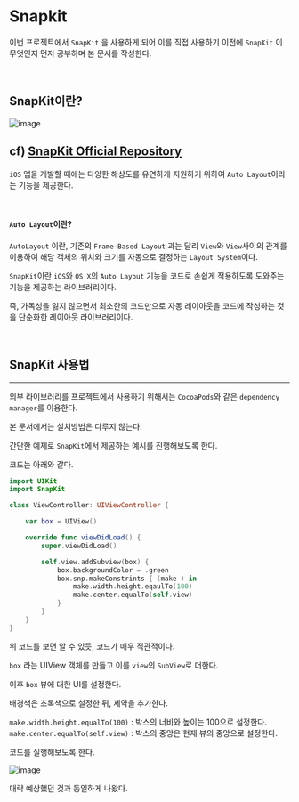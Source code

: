 # Snapkit

이번 프로젝트에서 `SnapKit` 을 사용하게 되어 이를 직접 사용하기 이전에 `SnapKit` 이 무엇인지 먼저 공부하며 본 문서를 작성한다.

<br>

## SnapKit이란?
![image](https://user-images.githubusercontent.com/33051018/81568777-34b9ce80-93d9-11ea-944d-2e8e583c9f62.png)

cf) [SnapKit Official Repository](https://github.com/SnapKit/SnapKit)
---

`iOS` 앱을 개발할 때에는 다양한 해상도를 유연하게 지원하기 위하여 `Auto Layout`이라는 기능을 제공한다.

<br>

#### `Auto Layout`이란?
`AutoLayout` 이란, 기존의 `Frame-Based Layout` 과는 달리 `View`와 `View`사이의 관계를 이용하여 해당 객체의 위치와 크기를 자동으로 결정하는 `Layout System`이다.


`SnapKit`이란 `iOS`와 `OS X`의 `Auto Layout` 기능을 코드로 손쉽게 적용하도록 도와주는 기능을 제공하는 라이브러리이다.

즉, 가독성을 잃지 않으면서 최소한의 코드만으로 자동 레이아웃을 코드에 작성하는 것 을 단순화한 레이아웃 라이브러리이다.

<br>

## SnapKit 사용법
---

외부 라이브러리를 프로젝트에서 사용하기 위해서는 `CocoaPods`와 같은 `dependency manager`를 이용한다.

본 문서에서는 설치방법은 다루지 않는다.

간단한 예제로 `SnapKit`에서 제공하는 예시를 진행해보도록 한다.

코드는 아래와 같다.

```swift
import UIKit
import SnapKit

class ViewController: UIViewController {

    var box = UIView()

    override func viewDidLoad() {
        super.viewDidLoad()

        self.view.addSubview(box) {
            box.backgroundColor = .green
            box.snp.makeConstrints { (make ) in
                make.width.height.eqaulTo(100)
                make.center.equalTo(self.view)
            }
        }
    }
}
```

위 코드를 보면 알 수 있듯, 코드가 매우 직관적이다.

`box` 라는 UIView 객체를 만들고 이를 `view`의 `SubView`로 더한다.

이후 `box` 뷰에 대한 UI를 설정한다.

배경색은 초록색으로 설정한 뒤, 제약을 추가한다.

`make.width.height.equalTo(100)` : 박스의 너비와 높이는 100으로 설정한다.
`make.center.equalTo(self.view)` : 박스의 중앙은 현재 뷰의 중앙으로 설정한다.

코드를 실행해보도록 한다.

![image](https://user-images.githubusercontent.com/33051018/81570508-a6931780-93db-11ea-91d4-84a5eca3389a.png)

대략 예상했던 것과 동일하게 나왔다.


